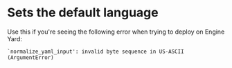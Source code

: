 Sets the default language
=========================

Use this if you're seeing the following error when trying to deploy on Engine Yard:

    `normalize_yaml_input': invalid byte sequence in US-ASCII (ArgumentError)